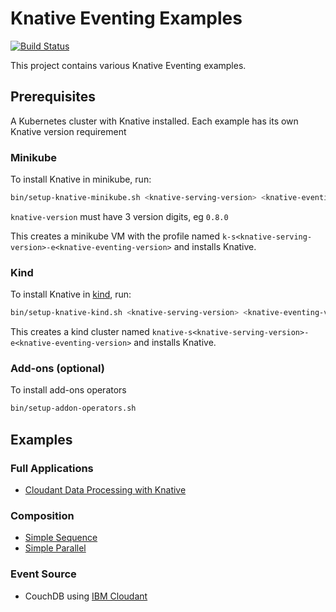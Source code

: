 # Knative Eventing Examples
[![Build Status](https://travis-ci.org/lionelvillard/knative-examples.svg?branch=master)](https://travis-ci.org/lionelvillard/knative-examples)

This project contains various Knative Eventing examples.

## Prerequisites

A Kubernetes cluster with Knative installed. Each example has its own Knative version requirement

### Minikube

To install Knative in minikube, run:

```sh
bin/setup-knative-minikube.sh <knative-serving-version> <knative-eventing-version>
```

`knative-version` must have 3 version digits, eg `0.8.0`

This creates a minikube VM with the profile named `k-s<knative-serving-version>-e<knative-eventing-version>` and installs Knative.

### Kind

To install Knative in [kind](https://github.com/kubernetes-sigs/kind), run:

```sh
bin/setup-knative-kind.sh <knative-serving-version> <knative-eventing-version>
```

This creates a kind cluster named `knative-s<knative-serving-version>-e<knative-eventing-version>` and installs Knative.

### Add-ons (optional)

To install add-ons operators

```sh
bin/setup-addon-operators.sh
```

## Examples

### Full Applications

- [Cloudant Data Processing with Knative](./examples/data-processing/README.md)

### Composition

- [Simple Sequence](./examples/sequence/README.md)
- [Simple Parallel](./examples/parallel/README.md)

### Event Source

- CouchDB using [IBM Cloudant](./examples/couchdb/cloudant/README.md)
